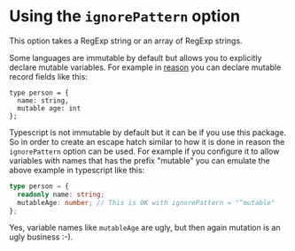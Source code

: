 # Using the `ignorePattern` option

This option takes a RegExp string or an array of RegExp strings.

Some languages are immutable by default but allows you to explicitly declare mutable variables. For example in [reason](https://facebook.github.io/reason/) you can declare mutable record fields like this:

```reason
type person = {
  name: string,
  mutable age: int
};
```

Typescript is not immutable by default but it can be if you use this package. So in order to create an escape hatch similar to how it is done in reason the `ignorePattern` option can be used. For example if you configure it to allow variables with names that has the prefix "mutable" you can emulate the above example in typescript like this:

```ts
type person = {
  readonly name: string;
  mutableAge: number; // This is OK with ignorePattern = "^mutable"
};
```

Yes, variable names like `mutableAge` are ugly, but then again mutation is an ugly business :-).
